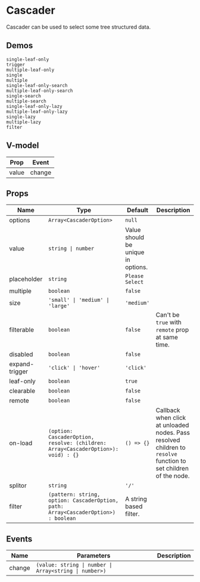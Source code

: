 # Cascader
Cascader can be used to select some tree structured data.
## Demos
```demo
single-leaf-only
trigger
multiple-leaf-only
single
multiple
single-leaf-only-search
multiple-leaf-only-search
single-search
multiple-search
single-leaf-only-lazy
multiple-leaf-only-lazy
single-lazy
multiple-lazy
filter
```
## V-model
|Prop|Event|
|-|-|
|value|change|

## Props
|Name|Type|Default|Description|
|-|-|-|-|
|options|`Array<CascaderOption>`|`null`||
|value|`string \| number`|Value should be unique in options.|
|placeholder|`string`|`Please Select`||
|multiple|`boolean`|`false`||
|size|`'small' \| 'medium' \| 'large'`|`'medium'`||
|filterable|`boolean`|`false`|Can't be `true` with `remote` prop at same time.|
|disabled|`boolean`|`false`||
|expand-trigger|`'click' \| 'hover'`|`'click'`||
|leaf-only|`boolean`|`true`||
|clearable|`boolean`|`false`||
|remote|`boolean`|`false`||
|on-load|`(option: CascaderOption, resolve: (children: Array<CascaderOption>): void) : {}`|`() => {}`|Callback when click at unloaded nodes. Pass resolved children to `resolve` function to set children of the node.|
|splitor|`string`|`'/'`||
|filter|`(pattern: string, option: CascaderOption, path: Array<CascaderOption>) : boolean`|A string based filter.||

## Events
|Name|Parameters|Description|
|-|-|-|
|change|`(value: string \| number \| Array<string \| number>)`